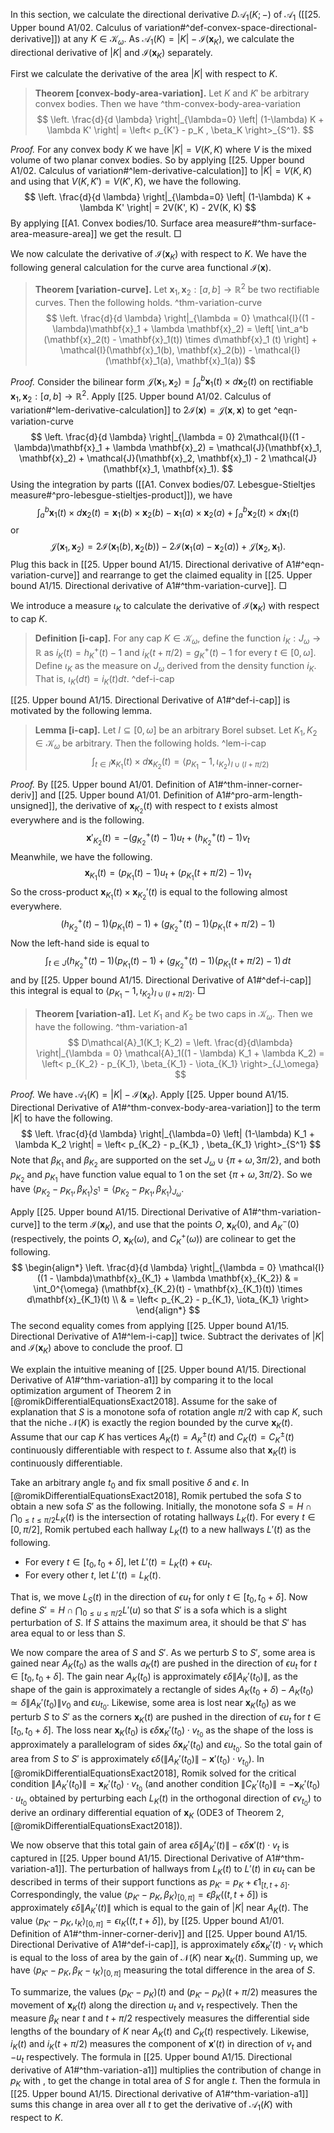 In this section, we calculate the directional derivative $D\mathcal{A}_1(K; -)$ of $\mathcal{A}_1$ ([[25. Upper bound A1/02. Calculus of variation#^def-convex-space-directional-derivative]]) at any $K \in \mathcal{K}_{\omega}$. As $\mathcal{A}_1(K) = \left| K \right| - \mathcal{I}(\mathbf{x}_K)$, we calculate the directional derivative of $|K|$ and $\mathcal{I}(\mathbf{x}_K)$ separately.

First we calculate the derivative of the area $|K|$ with respect to $K$.

> __Theorem [convex-body-area-variation].__ Let $K$ and $K'$ be arbitrary convex bodies. Then we have ^thm-convex-body-area-variation
$$
\left. \frac{d}{d \lambda} \right|_{\lambda=0} \left| (1-\lambda) K + \lambda K' \right|  = \left< p_{K'} - p_K , \beta_K \right>_{S^1}.
$$

_Proof._ For any convex body $K$ we have $|K| = V(K, K)$ where $V$ is the mixed volume of two planar convex bodies. So by applying [[25. Upper bound A1/02. Calculus of variation#^lem-derivative-calculation]] to $|K| = V(K, K)$ and using that $V(K, K') = V(K', K)$, we have the following.
$$
\left. \frac{d}{d \lambda} \right|_{\lambda=0} \left| (1-\lambda) K + \lambda K' \right| = 2V(K', K) - 2V(K, K)  
$$
By applying [[A1. Convex bodies/10. Surface area measure#^thm-surface-area-measure-area]] we get the result. □

We now calculate the derivative of $\mathcal{I}(\mathbf{x}_K)$ with respect to $K$. We have the following general calculation for the curve area functional $\mathcal{I}(\mathbf{x})$.

> __Theorem [variation-curve].__ Let $\mathbf{x}_1, \mathbf{x}_2 : [a, b]\to\mathbb{R}^2$ be two rectifiable curves. Then the following holds. ^thm-variation-curve
$$
\left. \frac{d}{d \lambda} \right|_{\lambda = 0} \mathcal{I}((1 - \lambda)\mathbf{x}_1 + \lambda \mathbf{x}_2) = \left[ \int_a^b (\mathbf{x}_2(t) - \mathbf{x}_1(t))  \times d\mathbf{x}_1 (t) \right] +  \mathcal{I}(\mathbf{x}_1(b), \mathbf{x}_2(b)) - \mathcal{I}(\mathbf{x}_1(a), \mathbf{x}_1(a))
$$

_Proof._ Consider the bilinear form $\mathcal{J}(\mathbf{x}_1, \mathbf{x}_2) = \int_a ^b \mathbf{x}_1(t) \times d \mathbf{x}_2(t)$ on rectifiable $\mathbf{x}_1, \mathbf{x}_2 : [a, b] \to \mathbb{R}^2$. Apply [[25. Upper bound A1/02. Calculus of variation#^lem-derivative-calculation]] to $2\mathcal{I}(\mathbf{x}) = \mathcal{J}(\mathbf{x}, \mathbf{x})$ to get ^eqn-variation-curve
$$
\left. \frac{d}{d \lambda} \right|_{\lambda = 0} 2\mathcal{I}((1 - \lambda)\mathbf{x}_1 + \lambda \mathbf{x}_2) = \mathcal{J}(\mathbf{x}_1, \mathbf{x}_2) + \mathcal{J}(\mathbf{x}_2, \mathbf{x}_1) - 2 \mathcal{J}(\mathbf{x}_1, \mathbf{x}_1).
$$
Using the integration by parts ([[A1. Convex bodies/07. Lebesgue-Stieltjes measure#^pro-lebesgue-stieltjes-product]]), we have
$$
\int_a^b \mathbf{x}_1(t) \times d \mathbf{x}_2(t) = \mathbf{x}_1 (b) \times \mathbf{x}_2(b) - \mathbf{x}_1(a) \times \mathbf{x}_2(a) + \int_a^b \mathbf{x}_2(t) \times d\mathbf{x}_1 (t)
$$
or
$$
\mathcal{J}(\mathbf{x}_1, \mathbf{x}_2) = 2\mathcal{I}(\mathbf{x}_1(b), \mathbf{x}_2(b)) - 2\mathcal{I}(\mathbf{x}_1(a) - \mathbf{x}_2(a)) + \mathcal{J}(\mathbf{x}_2, \mathbf{x}_1).
$$
Plug this back in [[25. Upper bound A1/15. Directional derivative of A1#^eqn-variation-curve]] and rearrange to get the claimed equality in [[25. Upper bound A1/15. Directional derivative of A1#^thm-variation-curve]]. □

We introduce a measure $\iota_K$ to calculate the derivative of $\mathcal{I}(\mathbf{x}_K)$ with respect to cap $K$.

> __Definition [i-cap].__ For any cap $K \in \mathcal{K}_{\omega}$, define the function $i_K : J_\omega \to \mathbb{R}$ as $i_K(t) = h_K^+(t) - 1$ and $i_K(t + \pi / 2) = g^+_K(t) - 1$ for every $t \in [0, \omega]$. Define $\iota_K$ as the measure on $J_\omega$ derived from the density function $i_K$. That is, $\iota_K(dt) = i_K(t) dt$. ^def-i-cap

[[25. Upper bound A1/15. Directional Derivative of A1#^def-i-cap]] is motivated by the following lemma.

> __Lemma [i-cap].__ Let $I \subseteq [0, \omega]$ be an arbitrary Borel subset. Let $K_1, K_2 \in \mathcal{K}_{\omega}$ be arbitrary. Then the following holds. ^lem-i-cap
$$
\int_{t \in I} \mathbf{x}_{K_1}(t) \times d \mathbf{x}_{K_2} (t) = \left< p_{K_1} - 1, \iota_{K_2} \right>_{I \cup (I + \pi/2)} 
$$

_Proof._ By [[25. Upper bound A1/01. Definition of A1#^thm-inner-corner-deriv]] and [[25. Upper bound A1/01. Definition of A1#^pro-arm-length-unsigned]], the derivative of $\mathbf{x}_{K_2}(t)$ with respect to $t$ exists almost everywhere and is the following.
$$
\mathbf{x}'_{K_2}(t) = -(g_{K_2}^+(t) - 1) u_t + (h_{K_2}^+(t) - 1) v_t
$$
Meanwhile, we have the following.
$$
\mathbf{x}_{K_1}(t) = (p_{K_1} (t) - 1) u_t + 
(p_{K_1} (t + \pi / 2) - 1) v_t
$$
So the cross-product $\mathbf{x}_{K_1}(t) \times \mathbf{x}_{K_2}'(t)$ is equal to the following almost everywhere.
$$
(h_{K_2}^+(t) - 1) (p_{K_1} (t) - 1) + (g_{K_2}^+(t) - 1) (p_{K_1} (t + \pi / 2) - 1)
$$
Now the left-hand side is equal to
$$
\int_{t \in J} (h_{K_2}^+(t) - 1) (p_{K_1} (t) - 1) + (g_{K_2}^+(t) - 1) (p_{K_1} (t + \pi / 2) - 1) \, dt
$$
and by [[25. Upper bound A1/15. Directional Derivative of A1#^def-i-cap]] this integral is equal to $\left< p_{K_1} - 1, \iota_{K_2} \right>_{I \cup (I + \pi/2)}$. □

> __Theorem [variation-a1].__ Let $K_1$ and $K_2$ be two caps in $\mathcal{K}_{\omega}$. Then we have the following. ^thm-variation-a1
$$
D\mathcal{A}_1(K_1; K_2) = \left. \frac{d}{d\lambda} \right|_{\lambda = 0} \mathcal{A}_1((1 - \lambda) K_1 + \lambda K_2)
= \left< p_{K_2} - p_{K_1}, \beta_{K_1} - \iota_{K_1} \right>_{J_\omega}
$$

_Proof._ We have $\mathcal{A}_1(K) = |K| - \mathcal{I}(\mathbf{x}_K)$. Apply [[25. Upper bound A1/15. Directional Derivative of A1#^thm-convex-body-area-variation]] to the term $|K|$ to have the following.
$$
\left. \frac{d}{d \lambda} \right|_{\lambda=0} \left| (1-\lambda) K_1 + \lambda K_2 \right|  = \left< p_{K_2} - p_{K_1} , \beta_{K_1} \right>_{S^1}
$$
Note that $\beta_{K_1}$ and $\beta_{K_2}$ are supported on the set $J_\omega \cup \left\{ \pi + \omega, 3\pi/2 \right\}$, and both $p_{K_2}$ and $p_{K_1}$ have function value equal to 1 on the set $\left\{ \pi + \omega, 3\pi/2 \right\}$. So we have $\left< p_{K_2} - p_{K_1} , \beta_{K_1} \right>_{S^1} = \left< p_{K_2} - p_{K_1} , \beta_{K_1} \right>_{J_\omega}$.

Apply [[25. Upper bound A1/15. Directional Derivative of A1#^thm-variation-curve]] to the term $\mathcal{I}(\mathbf{x}_K)$, and use that the points $O$, $\mathbf{x}_{K}(0)$, and $A^-_K(0)$ (respectively, the points $O$, $\mathbf{x}_K(\omega)$, and $C_K^+(\omega)$) are colinear to get the following.
$$
\begin{align*}
\left. \frac{d}{d \lambda} \right|_{\lambda = 0} \mathcal{I}((1 - \lambda)\mathbf{x}_{K_1} + \lambda \mathbf{x}_{K_2}) & = \int_0^{\omega} (\mathbf{x}_{K_2}(t) - \mathbf{x}_{K_1}(t)) \times d\mathbf{x}_{K_1}(t) \\
& = \left< p_{K_2} - p_{K_1}, \iota_{K_1} \right> 
\end{align*}
$$
The second equality comes from applying [[25. Upper bound A1/15. Directional Derivative of A1#^lem-i-cap]] twice. Subtract the derivates of $|K|$ and $\mathcal{I}(\mathbf{x}_K)$ above to conclude the proof. □

We explain the intuitive meaning of [[25. Upper bound A1/15. Directional Derivative of A1#^thm-variation-a1]] by comparing it to the local optimization argument of Theorem 2 in [@romikDifferentialEquationsExact2018]. Assume for the sake of explanation that $S$ is a monotone sofa of rotation angle $\pi/2$ with cap $K$, such that the niche $\mathcal{N}(K)$ is exactly the region bounded by the curve $\mathbf{x}_K(t)$. Assume that our cap $K$ has vertices $A_K(t) = A_K^{\pm}(t)$ and $C_K(t) = C_K^{\pm}(t)$ continuously differentiable with respect to $t$. Assume also that $\mathbf{x}_K(t)$ is continuously differentiable.

Take an arbitrary angle $t_0$ and fix small positive $\delta$ and $\epsilon$. In [@romikDifferentialEquationsExact2018], Romik pertubed the sofa $S$ to obtain a new sofa $S'$ as the following. Initially, the monotone sofa $S = H \cap \bigcap_{0 \leq t \leq \pi/2} L_K(t)$ is the intersection of rotating hallways $L_K(t)$. For every $t \in [0, \pi/2]$, Romik pertubed each hallway $L_K(t)$ to a new hallways $L'(t)$ as the following.

- For every $t \in [t_0, t_0 + \delta]$, let $L'(t) = L_K(t) + \epsilon u_t$.
- For every other $t$, let $L'(t) = L_K(t)$.

That is, we move $L_S(t)$ in the direction of $\epsilon u_t$ for only $t \in [t_0, t_0 + \delta]$. Now define $S' = H \cap \bigcap_{0 \leq u \leq \pi/2} L'(u)$ so that $S'$ is a sofa which is a slight perturbation of $S$. If $S$ attains the maximum area, it should be that $S'$ has area equal to or less than $S$.

We now compare the area of $S$ and $S'$. As we perturb $S$ to $S'$, some area is gained near $A_K(t_0)$ as the walls $a_K(t)$ are pushed in the direction of $\epsilon u_t$ for $t \in [t_0, t_0 + \delta]$. The gain near $A_K(t_0)$ is approximately $\epsilon \delta \left\lVert A_K'(t_0) \right\rVert$, as the shape of the gain is approximately a rectangle of sides $A_K(t_0 + \delta) - A_K(t_0) \simeq \delta \left\lVert A_K'(t_0) \right\rVert v_0$ and $\epsilon u_{t_0}$. Likewise, some area is lost near $\mathbf{x}_K(t_0)$ as we perturb $S$ to $S'$ as the corners $\mathbf{x}_K(t)$ are pushed in the direction of $\epsilon u_t$ for $t \in [t_0, t_0 + \delta]$. The loss near $\mathbf{x}_K(t_0)$ is $\epsilon \delta \mathbf{x}_K'(t_0) \cdot v_{t_0}$ as the shape of the loss is approximately a parallelogram of sides $\delta \mathbf{x}_K'(t_0)$ and $\epsilon u_{t_0}$. So the total gain of area from $S$ to $S'$ is approximately $\epsilon \delta \left(  \left\lVert A_K'(t_0) \right\rVert - \mathbf{x}'(t_0) \cdot v_{t_0} \right)$. In [@romikDifferentialEquationsExact2018], Romik solved for the critical condition $\left\lVert A_K'(t_0) \right\rVert = \mathbf{x}_K'(t_0) \cdot v_{t_0}$ (and another condition $\left\lVert C_K'(t_0) \right\rVert = - \mathbf{x}_K'(t_0) \cdot u_{t_0}$ obtained by perturbing each $L_K(t)$ in the orthogonal direction of $\epsilon v_{t_0}$) to derive an ordinary differential equation of $\mathbf{x}_K$ (ODE3 of Theorem 2, [@romikDifferentialEquationsExact2018]).

We now observe that this total gain of area $\epsilon \delta \left\lVert A_K'(t) \right\rVert - \epsilon \delta \mathbf{x}'(t) \cdot v_t$ is captured in [[25. Upper bound A1/15. Directional Derivative of A1#^thm-variation-a1]]. The perturbation of hallways from $L_K(t)$ to $L'(t)$ in $\epsilon u_t$ can be described in terms of their support functions as $p_{K'} = p_K + \epsilon 1_{[t, t + \delta]}$. Correspondingly, the value $\left< p_{K'} - p_{K}, \beta_{K}  \right>_{[0, \pi]} = \epsilon \beta_{K}((t, t + \delta])$ is approximately $\epsilon \delta \left\lVert A_K'(t) \right\rVert$ which is equal to the gain of $|K|$ near $A_K(t)$. The value $\left< p_{K'} - p_{K}, \iota_{K}  \right>_{[0, \pi]} = \epsilon \iota_{K}((t, t + \delta])$, by [[25. Upper bound A1/01. Definition of A1#^thm-inner-corner-deriv]] and [[25. Upper bound A1/15. Directional Derivative of A1#^def-i-cap]], is approximately $\epsilon \delta \mathbf{x}_{K}'(t) \cdot v_t$ which is equal to the loss of area by the gain of $\mathcal{N}(K)$ near $\mathbf{x}_K(t)$. Summing up, we have $\left< p_{K'} - p_{K}, \beta_{K} -  \iota_{K}  \right>_{[0, \pi]}$ measuring the total difference in the area of $S$.

To summarize, the values $(p_{K'} - p_{K})(t)$ and $(p_{K'} - p_{K})(t + \pi/2)$ measures the movement of $\mathbf{x}_K(t)$ along the direction $u_t$ and $v_t$ respectively. Then the measure $\beta_{K}$ near $t$ and $t + \pi/2$ respectively measures the differential side lengths of the boundary of $K$ near $A_K(t)$ and $C_K(t)$ respectively. Likewise, $i_K(t)$ and $i_K(t + \pi/2)$ measures the component of $\mathbf{x}'(t)$ in direction of $v_t$ and $-u_t$ respectively. The formula in [[25. Upper bound A1/15. Directional derivative of A1#^thm-variation-a1]] multiplies the contribution of change in $p_K$ with , to get the change in total area of $S$ for angle $t$. Then the formula in [[25. Upper bound A1/15. Directional derivative of A1#^thm-variation-a1]] sums this change in area over all $t$ to get the derivative of $\mathcal{A}_1(K)$ with respect to $K$.